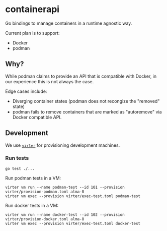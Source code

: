 # containerapi

Go bindings to manage containers in a runtime agnostic way.

Current plan is to support:

* Docker
* podman

## Why?

While podman claims to provide an API that is compatible with Docker, in our experience this is not always the case.

Edge cases include:
* Diverging container states (podman does not recongize the "removed" state)
* podman fails to remove containers that are marked as "autoremove" via Docker compatible API.

## Development

We use [`virter`](https://github.com/linbit/virter) for provisioning development machines.

### Run tests

```
go test ./...
```

Run podman tests in a VM:

```
virter vm run --name podman-test --id 101 --provision virter/provision-podman.toml alma-8
virter vm exec --provision virter/exec-test.toml podman-test
```

Run docker tests in a VM:

```
virter vm run --name docker-test --id 102 --provision virter/provision-docker.toml alma-8
virter vm exec --provision virter/exec-test.toml docker-test
```
